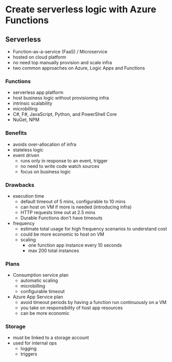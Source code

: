 # Create serverless logic with Azure Functions


## Serverless

- Function-as-a-service (FaaS) / Microservice
- hosted on cloud platform
- no need top manually provision and scale infra
- two common approaches on Azure, Logic Apps and Functions


### Functions

- serverless app platform
- host business logic without provisioning infra
- intrinsic scalability
- microbilling
- C#, F#, JavaScript, Python, and PowerShell Core
- NuGet, NPM


### Benefits

- avoids over-allocation of infra
- stateless logic
- event driven
    - runs only in response to an event, trigger
    - no need to write code watch sources
    - focus on business logic


### Drawbacks

- execution time
    - default timeout of 5 mins, configurable to 10 mins
    - can host on VM if more is needed (introducing infra)
    - HTTP requests time out at 2.5 mins
    - Durable Functions don't have timeouts
- frequency
    - estimate total usage for high frequency scenarios to understand cost
    - could be more economic to host on VM
    - scaling
        - one function app instance every 10 seconds
        - max 200 total instances


### Plans

- Consumption service plan
    - automatic scaling
    - microbilling
    - configurable timeout
- Azure App Service plan
    - avoid timeout periods by having a function run continuously on a VM
    - you take on responsibility of host app resources
    - can be more economic


### Storage

- must be linked to a storage account
- used for internal ops
    - logging
    - triggers


